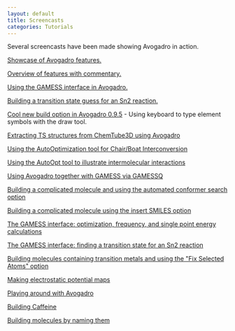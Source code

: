```yaml
---
layout: default
title: Screencasts
categories: Tutorials
---
```




Several screencasts have been made showing Avogadro in action.

[Showcase of Avogadro features.](http://blip.tv/file/1734564)

[Overview of features with commentary.](http://blip.tv/file/1521356)

[Using the GAMESS interface in Avogadro.](http://blip.tv/file/2181268)

[Building a transition state guess for an Sn2 reaction.](http://blip.tv/file/2188480)

[Cool new build option in Avogadro 0.9.5](http://molecularmodelingbasics.blogspot.com/2009/06/cool-new-build-option-in-avogadro-095.html) - Using keyboard to type element symbols with the draw tool.

[Extracting TS structures from ChemTube3D using Avogadro](http://molecularmodelingbasics.blogspot.com/2009/06/nicking-transition-states-from-nick.html)

[Using the AutoOptimization tool for Chair/Boat Interconversion](http://www.youtube.com/watch?v=_i_6sCA9qR4)

[Using the AutoOpt tool to illustrate intermolecular interactions](http://molecularmodelingbasics.blogspot.com/2009/07/autoopt-tool-in-avogadro.html)

[Using Avogadro together with GAMESS via GAMESSQ](http://molecularmodelingbasics.blogspot.com/2009/07/mysterious-gamessq-program.html)

[Building a complicated molecule and using the automated conformer search option](http://molecularmodelingbasics.blogspot.com/2009/07/building-complicated-molecule-and.html)

[Building a complicated molecule using the insert SMILES option](http://molecularmodelingbasics.blogspot.com/2009/07/building-complicated-molecule-2d-to-3d.html)

[The GAMESS interface: optimization, frequency, and single point energy calculations](http://molecularmodelingbasics.blogspot.com/2009/07/typical-set-of-gamess-calculations.html)

[The GAMESS interface: finding a transition state for an Sn2 reaction](http://molecularmodelingbasics.blogspot.com/2009/08/finding-transition-state-sn2-reaction.html)

[Building molecules containing transition metals and using the "Fix Selected Atoms" option](http://molecularmodelingbasics.blogspot.com/2009/11/trouble-with-transition-metals-i.html)

[Making electrostatic potential maps](http://molecularmodelingbasics.blogspot.com/2009/12/quick-and-dirty-electrostatic-potential.html)

[Playing around with Avogadro](http://www.youtube.com/watch?v=80yteHTnDCI)

[Building Caffeine](http://www.youtube.com/watch?v=HrbahnykY6g)

[Building molecules by naming them](http://molecularmodelingbasics.blogspot.com/2011/03/building-molecules-whats-in-name.html)



